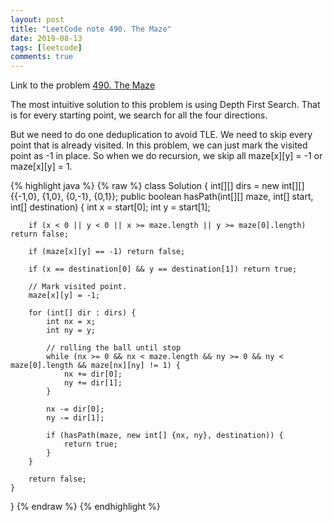 ```yaml
---
layout: post
title: "LeetCode note 490. The Maze"
date: 2019-08-13
tags: [leetcode]
comments: true
---
```


Link to the problem [490. The Maze][lc-link]

The most intuitive solution to this problem is using Depth First Search. That is for every starting point, we search for all the four directions.

But we need to do one deduplication to avoid TLE. We need to skip every point that is already visited. In this problem, we can just mark the visited point as -1 in place. So when we do recursion, we skip all maze[x][y] = -1 or maze[x][y] = 1.

{% highlight java %}
{% raw %}
class Solution {
    int[][] dirs = new int[][] {{-1,0}, {1,0}, {0,-1}, {0,1}};
    public boolean hasPath(int[][] maze, int[] start, int[] destination) {
        int x = start[0];
        int y = start[1];

        if (x < 0 || y < 0 || x >= maze.length || y >= maze[0].length) return false;

        if (maze[x][y] == -1) return false;

        if (x == destination[0] && y == destination[1]) return true;

        // Mark visited point.
        maze[x][y] = -1;

        for (int[] dir : dirs) {
            int nx = x;
            int ny = y;

            // rolling the ball until stop
            while (nx >= 0 && nx < maze.length && ny >= 0 && ny < maze[0].length && maze[nx][ny] != 1) {
                nx += dir[0];
                ny += dir[1];
            }

            nx -= dir[0];
            ny -= dir[1];

            if (hasPath(maze, new int[] {nx, ny}, destination)) {
                return true;
            }
        }

        return false;
    }
}
{% endraw %}
{% endhighlight %}

[lc-link]: https://leetcode.com/problems/the-maze